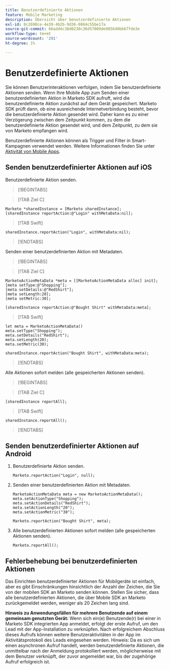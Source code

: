```yaml
---
title: Benutzerdefinierte Aktionen
feature: Mobile Marketing
description: Übersicht über benutzerdefinierte Aktionen
exl-id: 8c2698ce-4e39-4b2b-9d36-0864c55be17a
source-git-commit: 66add4c38d0230c36d57009de985649bb67fde3e
workflow-type: tm+mt
source-wordcount: '291'
ht-degree: 1%

---
```


# Benutzerdefinierte Aktionen

Sie können Benutzerinteraktionen verfolgen, indem Sie benutzerdefinierte Aktionen senden. Wenn Ihre Mobile App zum Senden einer benutzerdefinierten Aktion in Marketo SDK aufruft, wird die benutzerdefinierte Aktion zunächst auf dem Gerät gespeichert. Marketo SDK prüft dann, ob eine ausreichende Internetverbindung besteht, bevor die benutzerdefinierte Aktion gesendet wird. Daher kann es zu einer Verzögerung zwischen dem Zeitpunkt kommen, zu dem die benutzerdefinierte Aktion gesendet wird, und dem Zeitpunkt, zu dem sie von Marketo empfangen wird.

Benutzerdefinierte Aktionen können als Trigger und Filter in Smart-Kampagnen verwendet werden. Weitere Informationen finden Sie unter [Aktivität von Mobile Apps](https://experienceleague.adobe.com/de/docs/marketo/using/product-docs/core-marketo-concepts/smart-campaigns/flow-actions/triggers-and-filters-for-mobile-smart-campaigns).

## Senden benutzerdefinierter Aktionen auf iOS

Benutzerdefinierte Aktion senden.

>[!BEGINTABS]

>[!TAB Ziel C]

```
Marketo *sharedInstance = [Marketo sharedInstance];
[sharedInstance reportAction:@"Login" withMetaData:nil];
```

>[!TAB Swift]

```
sharedInstance.reportAction("Login", withMetaData:nil);
```

>[!ENDTABS]

Senden einer benutzerdefinierten Aktion mit Metadaten.

>[!BEGINTABS]

>[!TAB Ziel C]

```
MarketoActionMetaData *meta = [[MarketoActionMetaData alloc] init];
[meta setType:@"Shopping"];
[meta setDetails:@"RedShirt"];
[meta setLength:20];
[meta setMetric:30];

[sharedInstance reportAction:@"Bought Shirt" withMetaData:meta];
```

>[!TAB Swift]

```
let meta = MarketoActionMetaData()
meta.setType("Shopping");
meta.setDetails("RedShirt");
meta.setLength(20);
meta.setMetric(30);

sharedInstance.reportAction("Bought Shirt", withMetaData:meta);
```

>[!ENDTABS]

Alle Aktionen sofort melden (alle gespeicherten Aktionen senden).

>[!BEGINTABS]

>[!TAB Ziel C]

```
[sharedInstance reportAll];
```

>[!TAB Swift]

```
sharedInstance.reportAll();
```

>[!ENDTABS]

## Senden benutzerdefinierter Aktionen auf Android

1. Benutzerdefinierte Aktion senden.

   ```
   Marketo.reportAction("Login", null);
   ```

1. Senden einer benutzerdefinierten Aktion mit Metadaten.

   ```
   MarketoActionMetaData meta = new MarketoActionMetaData();
   meta.setActionType("Shopping");
   meta.setActionDetails("RedShirt");
   meta.setActionLength("20");
   meta.setActionMetric("30");
   
   Marketo.reportAction("Bought Shirt", meta);
   ```

1. Alle benutzerdefinierten Aktionen sofort melden (alle gespeicherten Aktionen senden).

   ```
   Marketo.reportAll();
   ```

## Fehlerbehebung bei benutzerdefinierten Aktionen

Das Einrichten benutzerdefinierter Aktionen für Mobilgeräte ist einfach, aber es gibt Einschränkungen hinsichtlich der Anzahl der Zeichen, die Sie von der mobilen SDK an Marketo senden können. Stellen Sie sicher, dass alle benutzerdefinierten Aktionen, die über Mobile SDK an Marketo zurückgemeldet werden, weniger als 20 Zeichen lang sind.

**Hinweis zu Anwendungsfällen für mehrere Benutzende auf einem gemeinsam genutzten Gerät:** Wenn sich ein(e) Benutzende(r) bei einer in Marketo SDK integrierten App anmeldet, erfolgt der erste Aufruf, um den Lead mit der App-Installation zu verknüpfen. Nach erfolgreichem Abschluss dieses Aufrufs können weitere Benutzeraktivitäten in der App im Aktivitätsprotokoll des Leads eingesehen werden. Hinweis: Da es sich um einen asynchronen Aufruf handelt, werden benutzerdefinierte Aktionen, die unmittelbar nach der Anmeldung protokolliert werden, möglicherweise mit dem Benutzer verknüpft, der zuvor angemeldet war, bis der zugehörige Aufruf erfolgreich ist.
